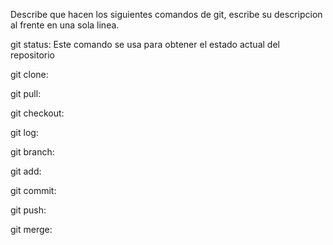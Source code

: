 Describe que hacen los siguientes comandos de git, escribe su descripcion al frente en una sola linea.

git status: Este comando se usa para obtener el estado actual del repositorio

git clone:

git pull:

git checkout:

git log:

git branch:

git add:

git commit:

git push:

git merge:
